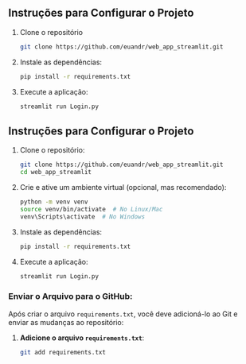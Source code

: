 ## Instruções para Configurar o Projeto

1. Clone o repositório
    ```sh
    git clone https://github.com/euandr/web_app_streamlit.git
    ```

2. Instale as dependências:
    ```sh
    pip install -r requirements.txt
    ```

3. Execute a aplicação:
    ```sh
    streamlit run Login.py
    ```
## Instruções para Configurar o Projeto

1. Clone o repositório:
    ```sh
    git clone https://github.com/euandr/web_app_streamlit.git
    cd web_app_streamlit
    ```

2. Crie e ative um ambiente virtual (opcional, mas recomendado):
    ```sh
    python -m venv venv
    source venv/bin/activate  # No Linux/Mac
    venv\Scripts\activate  # No Windows
    ```

3. Instale as dependências:
    ```sh
    pip install -r requirements.txt
    ```

4. Execute a aplicação:
    ```sh
    streamlit run Login.py
    ```

### Enviar o Arquivo para o GitHub:
Após criar o arquivo `requirements.txt`, você deve adicioná-lo ao Git e enviar as mudanças ao repositório:

1. **Adicione o arquivo `requirements.txt`**:
   ```sh
   git add requirements.txt
